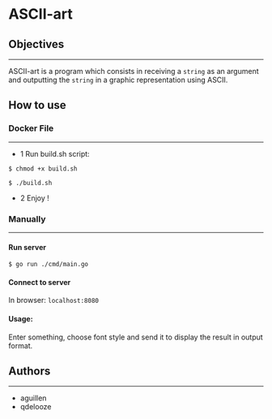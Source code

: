 # ASCII-art

## Objectives

---

ASCII-art is a program which consists in receiving a `string` as an argument and outputting the `string` in a graphic representation using ASCII.

## How to use

### Docker File
---
- 1 Run build.sh script:

```console
$ chmod +x build.sh

$ ./build.sh
```

- 2 Enjoy !

### Manually
---

#### Run server 

```console
$ go run ./cmd/main.go
```
#### Connect to server 

In browser: `localhost:8080`

#### Usage:

Enter something, choose font style and send it to display the result in output format.

## Authors

---
- aguillen
- qdelooze
